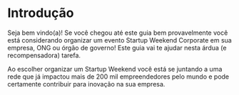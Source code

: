 Introdução
=======

Seja bem vindo(a)! Se você chegou até este guia bem provavelmente você está considerando organizar um evento Startup Weekend Corporate em sua empresa, ONG ou órgão de governo! Este guia vai te ajudar nesta árdua (e recompensadora) tarefa.

Ao escolher organizar um Startup Weekend você está se juntando a uma rede que já impactou mais de 200 mil empreendedores pelo mundo e pode certamente contribuir para inovação na sua empresa.